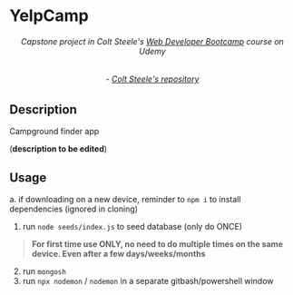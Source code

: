 # YelpCamp
 ###### <div align="center">Capstone project in Colt Steele's [Web Developer Bootcamp](https://www.udemy.com/course/the-web-developer-bootcamp/) course on Udemy</div>
 ###### <div align="center">- [Colt Steele's repository](https://github.com/Colt/YelpCamp)
</div>


## Description

Campground finder app

(**description to be edited**)

## Usage

a. if downloading on a new device, reminder to `npm i` to install dependencies (ignored in cloning)

1. run `node seeds/index.js` to seed database (only do ONCE)
> **For first time use ONLY, no need to do multiple times on the same device. Even after a few days/weeks/months**

2. run `mongosh` 
2. run `npx nodemon` / `nodemon` in a separate gitbash/powershell window